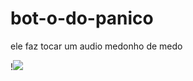 # bot-o-do-panico
ele faz tocar um audio medonho de medo

!![](https://caallop.github.io/botao-do-panico/)
